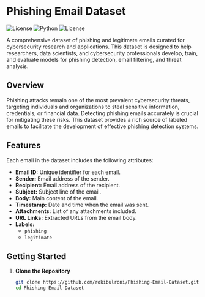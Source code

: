 # Phishing Email Dataset

![License](https://img.shields.io/badge/license-CC%20BY--SA%204.0-blue.svg)
![Python](https://img.shields.io/badge/python-3.6%2B-blue.svg)
![License](https://img.shields.io/github/license/yourusername/phishing-email-dataset)

A comprehensive dataset of phishing and legitimate emails curated for cybersecurity research and applications. This dataset is designed to help researchers, data scientists, and cybersecurity professionals develop, train, and evaluate models for phishing detection, email filtering, and threat analysis.
 

## Overview

Phishing attacks remain one of the most prevalent cybersecurity threats, targeting individuals and organizations to steal sensitive information, credentials, or financial data. Detecting phishing emails accurately is crucial for mitigating these risks. This dataset provides a rich source of labeled emails to facilitate the development of effective phishing detection systems.
 
## Features

Each email in the dataset includes the following attributes:

- **Email ID:** Unique identifier for each email.
- **Sender:** Email address of the sender.
- **Recipient:** Email address of the recipient.
- **Subject:** Subject line of the email.
- **Body:** Main content of the email.
- **Timestamp:** Date and time when the email was sent.
- **Attachments:** List of any attachments included.
- **URL Links:** Extracted URLs from the email body.
- **Labels:** 
  - `phishing` 
  - `legitimate`

## Getting Started

1. **Clone the Repository**

   ```bash
   git clone https://github.com/rokibulroni/Phishing-Email-Dataset.git
   cd Phishing-Email-Dataset
